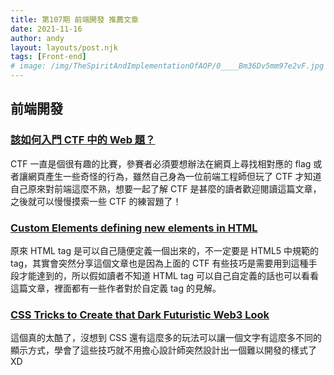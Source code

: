 ```yaml
---
title: 第107期 前端開發 推薦文章
date: 2021-11-16
author: andy
layout: layouts/post.njk
tags: [Front-end]
# image: /img/TheSpiritAndImplementationOfAOP/0____Bm36Dv5mm97e2vF.jpg
---
```


## 前端開發

### [該如何入門 CTF 中的 Web 題？](https://blog.techbridge.cc/2021/02/20/web-ctf-is-fun/?fbclid=IwAR2mOQnLA0NF7ukl8XLSBe03Ft2-F9qZR_8l9yj9Mg9H_LcKaCnmZ3FdE0Q)

CTF 一直是個很有趣的比賽，參賽者必須要想辦法在網頁上尋找相對應的 flag 或者讓網頁產生一些奇怪的行為，雖然自己身為一位前端工程師但玩了 CTF 才知道自己原來對前端這麼不熟，想要一起了解 CTF 是甚麼的讀者歡迎閱讀這篇文章，之後就可以慢慢摸索一些 CTF 的練習題了！

### [Custom Elements defining new elements in HTML](https://www.html5rocks.com/en/tutorials/webcomponents/customelements/)

原來 HTML tag 是可以自己隨便定義一個出來的，不一定要是 HTML5 中規範的 tag，其實會突然分享這個文章也是因為上面的 CTF 有些技巧是需要用到這種手段才能達到的，所以假如讀者不知道 HTML tag 可以自己自定義的話也可以看看這篇文章，裡面都有一些作者對於自定義 tag 的見解。

### [CSS Tricks to Create that Dark Futuristic Web3 Look](https://dev.to/trishathecookie/css-tricks-to-create-that-dark-futuristic-web3-look-53bm)

這個真的太酷了，沒想到 CSS 還有這麼多的玩法可以讓一個文字有這麼多不同的顯示方式，學會了這些技巧就不用擔心設計師突然設計出一個難以開發的樣式了XD